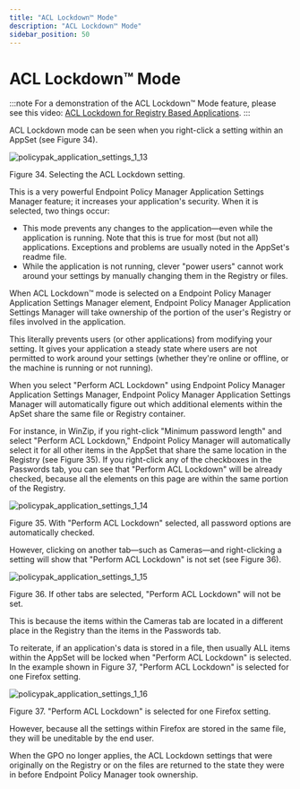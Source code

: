 ```yaml
---
title: "ACL Lockdown™ Mode"
description: "ACL Lockdown™ Mode"
sidebar_position: 50
---
```


# ACL Lockdown™ Mode

:::note
For a demonstration of the ACL Lockdown™ Mode feature, please see this video:
[ACL Lockdown for Registry Based Applications](/docs/endpointpolicymanager/knowledgebase/applicationmanager/videolearningcenter/featurestechsupport/acllockdown.md).
:::


ACL Lockdown mode can be seen when you right-click a setting within an AppSet (see Figure 34).

![policypak_application_settings_1_13](/images/endpointpolicymanager/applicationsettings/modes/endpointpolicymanager_application_settings_1_13.webp)

Figure 34. Selecting the ACL Lockdown setting.

This is a very powerful Endpoint Policy Manager Application Settings Manager feature; it increases
your application's security. When it is selected, two things occur:

- This mode prevents any changes to the application—even while the application is running. Note that
  this is true for most (but not all) applications. Exceptions and problems are usually noted in the
  AppSet's readme file.
- While the application is not running, clever "power users" cannot work around your settings by
  manually changing them in the Registry or files.

When ACL Lockdown™ mode is selected on a Endpoint Policy Manager Application Settings Manager
element, Endpoint Policy Manager Application Settings Manager will take ownership of the portion of
the user's Registry or files involved in the application.

This literally prevents users (or other applications) from modifying your setting. It gives your
application a steady state where users are not permitted to work around your settings (whether
they're online or offline, or the machine is running or not running).

When you select "Perform ACL Lockdown" using Endpoint Policy Manager Application Settings Manager,
Endpoint Policy Manager Application Settings Manager will automatically figure out which additional
elements within the ApSet share the same file or Registry container.

For instance, in WinZip, if you right-click "Minimum password length" and select "Perform ACL
Lockdown," Endpoint Policy Manager will automatically select it for all other items in the AppSet
that share the same location in the Registry (see Figure 35). If you right-click any of the
checkboxes in the Passwords tab, you can see that "Perform ACL Lockdown" will be already checked,
because all the elements on this page are within the same portion of the Registry.

![policypak_application_settings_1_14](/images/endpointpolicymanager/applicationsettings/modes/endpointpolicymanager_application_settings_1_14.webp)

Figure 35. With "Perform ACL Lockdown" selected, all password options are automatically checked.

However, clicking on another tab—such as Cameras—and right-clicking a setting will show that
"Perform ACL Lockdown" is not set (see Figure 36).

![policypak_application_settings_1_15](/images/endpointpolicymanager/applicationsettings/modes/endpointpolicymanager_application_settings_1_15.webp)

Figure 36. If other tabs are selected, "Perform ACL Lockdown" will not be set.

This is because the items within the Cameras tab are located in a different place in the Registry
than the items in the Passwords tab.

To reiterate, if an application's data is stored in a file, then usually ALL items within the AppSet
will be locked when "Perform ACL Lockdown" is selected. In the example shown in Figure 37, "Perform
ACL Lockdown" is selected for one Firefox setting.

![policypak_application_settings_1_16](/images/endpointpolicymanager/applicationsettings/modes/endpointpolicymanager_application_settings_1_16.webp)

Figure 37. "Perform ACL Lockdown" is selected for one Firefox setting.

However, because all the settings within Firefox are stored in the same file, they will be
uneditable by the end user.

When the GPO no longer applies, the ACL Lockdown settings that were originally on the Registry or on
the files are returned to the state they were in before Endpoint Policy Manager took ownership.
